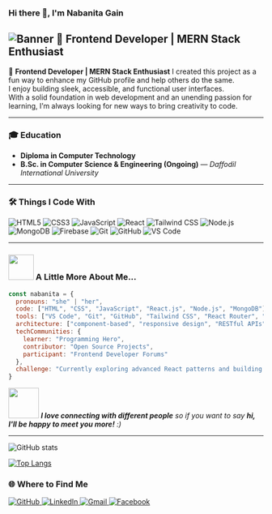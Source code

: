 ### Hi there 👋, I'm Nabanita Gain
![Banner](https://i.ibb.co/wFNvCCVB/Purple-Modern-Gaming-Youtube-Banner-1.png)
🎯 **Frontend Developer | MERN Stack Enthusiast**
---
🎯 **Frontend Developer | MERN Stack Enthusiast**
I created this project as a fun way to enhance my GitHub profile and help others do the same.  
I enjoy building sleek, accessible, and functional user interfaces.  
With a solid foundation in web development and an unending passion for learning, I’m always looking for new ways to bring creativity to code.

---

### 🎓 Education
- **Diploma in Computer Technology**  
- **B.Sc. in Computer Science & Engineering (Ongoing)** — *Daffodil International University*

---

### 🛠️ Things I Code With
<p align="left">
  <!-- Languages -->
  <img alt="HTML5" src="https://img.shields.io/badge/HTML5-E34F26?style=for-the-badge&logo=html5&logoColor=white" />
  <img alt="CSS3" src="https://img.shields.io/badge/CSS3-1572B6?style=for-the-badge&logo=css3&logoColor=white" />
  <img alt="JavaScript" src="https://img.shields.io/badge/JavaScript-F7DF1E?style=for-the-badge&logo=javascript&logoColor=black" />

  <!-- Frameworks & Libraries -->
  <img alt="React" src="https://img.shields.io/badge/React-45b8d8?style=for-the-badge&logo=react&logoColor=white" />
  <img alt="Tailwind CSS" src="https://img.shields.io/badge/Tailwind_CSS-38B2AC?style=for-the-badge&logo=tailwind-css&logoColor=white" />
  <img alt="Node.js" src="https://img.shields.io/badge/Node.js-43853d?style=for-the-badge&logo=node.js&logoColor=white" />
  <img alt="MongoDB" src="https://img.shields.io/badge/MongoDB-13aa52?style=for-the-badge&logo=mongodb&logoColor=white" />

  <!-- Tools & Platforms -->
  <img alt="Firebase" src="https://img.shields.io/badge/Firebase-FFCA28?style=for-the-badge&logo=firebase&logoColor=black" />
  <img alt="Git" src="https://img.shields.io/badge/Git-F05032?style=for-the-badge&logo=git&logoColor=white" />
  <img alt="GitHub" src="https://img.shields.io/badge/GitHub-181717?style=for-the-badge&logo=github&logoColor=white" />
  <img alt="VS Code" src="https://img.shields.io/badge/VS_Code-007ACC?style=for-the-badge&logo=visual-studio-code&logoColor=white" />
</p>

---

### <img src="https://media.giphy.com/media/VgCDAzcKvsR6OM0uWg/giphy.gif" width="50"> A Little More About Me...
```javascript
const nabanita = {
  pronouns: "she" | "her",
  code: ["HTML", "CSS", "JavaScript", "React.js", "Node.js", "MongoDB"],
  tools: ["VS Code", "Git", "GitHub", "Tailwind CSS", "React Router", "Firebase"],
  architecture: ["component-based", "responsive design", "RESTful APIs"],
  techCommunities: {
    learner: "Programming Hero",
    contributor: "Open Source Projects",
    participant: "Frontend Developer Forums"
  },
  challenge: "Currently exploring advanced React patterns and building projects as part of my #100DaysOfCode journey."
}

```

<img src="https://media.giphy.com/media/LnQjpWaON8nhr21vNW/giphy.gif" width="60"> <em><b>I love connecting with different people</b> so if you want to say <b>hi, I'll be happy to meet you more!</b> :)</em>

---
![GitHub stats](https://github-readme-stats.vercel.app/api?username=NabanitaGain&show_icons=true&count_private=true)  

[![Top Langs](https://github-readme-stats.vercel.app/api/top-langs/?username=anuraghazra\&layout=donut)](https://github.com/anuraghazra/github-readme-stats)

<h3>🌐 Where to Find Me</h3>
<p align="left">
  <a href="https://github.com/nabanitagain" target="_blank">
    <img alt="GitHub" src="https://img.shields.io/badge/GitHub-%2312100E.svg?&style=for-the-badge&logo=github&logoColor=white" />
  </a>
  <a href="https://www.linkedin.com/in/nabanitagain" target="_blank">
    <img alt="LinkedIn" src="https://img.shields.io/badge/LinkedIn-%230077B5.svg?&style=for-the-badge&logo=linkedin&logoColor=white" />
  </a>
  <a href="mailto:nabanitagain143@gmail.com" target="_blank">
    <img alt="Gmail" src="https://img.shields.io/badge/Gmail-D14836.svg?&style=for-the-badge&logo=gmail&logoColor=white" />
  </a>
  <a href="https://www.facebook.com/nabanita.roy.5817" target="_blank">
    <img alt="Facebook" src="https://img.shields.io/badge/Facebook-1877F2.svg?&style=for-the-badge&logo=facebook&logoColor=white" />
  </a>
</p>
